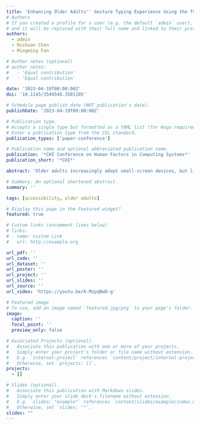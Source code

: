 ```yaml
---
title: 'Enhancing Older Adults'' Gesture Typing Experience Using the T9 Keyboard on Small Touchscreen Devices'
# Authors
# If you created a profile for a user (e.g. the default `admin` user), write the username (folder name) here
# and it will be replaced with their full name and linked to their profile.
authors:
  - admin
  - Ruihuan Chen
  - Mingming Fan

# Author notes (optional)
# author_notes:
#   - 'Equal contribution'
#   - 'Equal contribution'

date: '2023-04-19T00:00:00Z'
doi: '10.1145/3544548.3581105'

# Schedule page publish date (NOT publication's date).
publishDate: '2023-04-19T00:00:00Z'

# Publication type.
# Accepts a single type but formatted as a YAML list (for Hugo requirements).
# Enter a publication type from the CSL standard.
publication_types: ['paper-conference']

# Publication name and optional abbreviated publication name.
publication: '*CHI Conference on Human Factors in Computing Systems*'
publication_short: '*CHI*'

abstract: 'Older adults increasingly adopt small-screen devices, but limited motor dexterity hinders their ability to type effectively. While a 9-key (T9) keyboard allocates larger space to each key, it is shared by multiple consecutive letters. Consequently, users must interrupt their gestures when typing consecutive letters, leading to inefficiencies and poor user experience. Thus, we proposed a novel keyboard that leverages the currently unused key 1 to duplicate letters from the previous key, allowing the entry of consecutive letters without interruptions. A user study with 12 older adults showed that it significantly outperformed the T9 with wiggle gesture in typing speed, KSPC, insertion errors, and deletes per word while achieving comparable performance as the conventional T9. Repeating the typing tasks with 12 young adults found that the advantages of the novel T9 were consistent or enhanced. We also provide error analysis and design considerations for improving gesture typing on T9 for older adults.'

# Summary. An optional shortened abstract.
summary: ''

tags: [accessibility, older adults]

# Display this page in the Featured widget?
featured: true

# Custom links (uncomment lines below)
# links:
# - name: Custom Link
#   url: http://example.org

url_pdf: ''
url_code: ''
url_dataset: ''
url_poster: ''
url_project: ''
url_slides: ''
url_source: ''
url_video: 'https://youtu.be/K-MzpqNwD-g'

# Featured image
# To use, add an image named `featured.jpg/png` to your page's folder.
image:
  caption: ''
  focal_point: ''
  preview_only: false

# Associated Projects (optional).
#   Associate this publication with one or more of your projects.
#   Simply enter your project's folder or file name without extension.
#   E.g. `internal-project` references `content/project/internal-project/index.md`.
#   Otherwise, set `projects: []`.
projects:
  - []

# Slides (optional).
#   Associate this publication with Markdown slides.
#   Simply enter your slide deck's filename without extension.
#   E.g. `slides: "example"` references `content/slides/example/index.md`.
#   Otherwise, set `slides: ""`.
slides: ""
---
```


<!-- {{% callout note %}}
Click the _Cite_ button above to demo the feature to enable visitors to import publication metadata into their reference management software.
{{% /callout %}}

{{% callout note %}}
Create your slides in Markdown - click the _Slides_ button to check out the example.
{{% /callout %}}

Add the publication's **full text** or **supplementary notes** here. You can use rich formatting such as including [code, math, and images](https://docs.hugoblox.com/content/writing-markdown-latex/). -->
